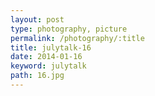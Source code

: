 ```yaml
---
layout: post
type: photography, picture
permalink: /photography/:title
title: julytalk-16
date: 2014-01-16
keyword: julytalk
path: 16.jpg
---
```



